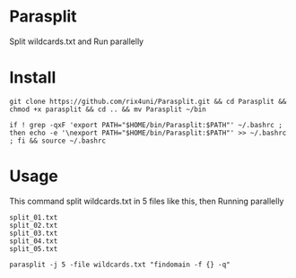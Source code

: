 # Parasplit
 Split wildcards.txt and Run parallelly

# Install
```
git clone https://github.com/rix4uni/Parasplit.git && cd Parasplit && chmod +x parasplit && cd .. && mv Parasplit ~/bin
```

```
if ! grep -qxF 'export PATH="$HOME/bin/Parasplit:$PATH"' ~/.bashrc ; then echo -e '\nexport PATH="$HOME/bin/Parasplit:$PATH"' >> ~/.bashrc ; fi && source ~/.bashrc
```

# Usage
This command split wildcards.txt in 5 files like this, then Running parallelly
```
split_01.txt
split_02.txt
split_03.txt
split_04.txt
split_05.txt
```

```
parasplit -j 5 -file wildcards.txt "findomain -f {} -q"
```
